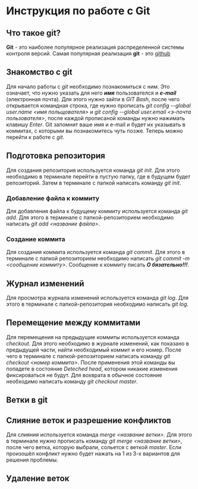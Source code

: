 # Инструкция по работе с Git

## Что такое git?
**Git** - это наиболее популярное реализация распределенной системы контроля версий. Самая популярная реализация **git** - это [github](https://github.com/)

## Знакомство с git
Для начало работы с *git* необходимо познакомиться с ним. Это означает, что нужно указать для него ***имя*** пользователся и ***e-mail*** (электронная почта). Для этого нужно зайти в *GIT Bash*, после чего открывается командная строка, где нужно прописать *git config --global user.name <имя польщователя>* и *git config --global user.email <э-почта пользователя>*, после каждой прописаной команды нужно нажимать клавишу *Enter*. Git запомнит ваше имя и e-mail и будет их указывать в коммитах, с которыми вы познакомитесь чуть позже. Теперь можно перейти к работе с *git*.
## Подготовка репозитория
Для создания репозитория используется команда *git init*. Для этого необходимо в терминале перейти в пустую папку, где в будущем будет репозиторий. Затем в терминале с папкой написать команду *git init*.

### Добавление файла к коммиту
Для добавления файла к будущему коммиту используется команда *git add*. Для этого в терминале с папкой-репозиторием необходимо написать *git add <название файла>*.

### Создание коммита
Для создания коммита используется команда *git commit*. Для этого в терминале с папкой репозиторием необходимо написать *git commit -m <сообщение коммиту>*. Сообщение к коммиту писать ***О    бязательно!!!***.

## Журнал изменений
Для просмотра журнала изменений используется команда *git log*. Для этого в терминале с папкой-репозитория необходимо написать *git log*.

## Перемещение между коммитами
Для перемещения на предыдущие коммиты используется команда *checkout*. Для этого необходимо в журнале изменений, как показано в предыдущей части, найти необходимый коммит и его номер. После чего в терминале с папкой-репозиторием написать команду *git checkout <номер коммита>*. После применения этой команды вы попадете в состояние *Deteched head*, котором никакие изменения фиксироваться не будут. Для вохврата в обычное состояние необходимо написать команду *git checkout master*.

## Ветки в git

## Слияние веток и разрешение конфликтов
Для слияния используется команда *merge <название ветки>*. Для этого в терминале нужно прописать команду *git merge <название ветки>*, после чего ветка, которую выбрали, сольется с веткой *master*. Если произошёл конфликт нужно будет нажать на 1 из 3-х вариантов для решения проблемы.
## Удаление веток


